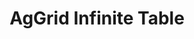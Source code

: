---
slug: aggrid-infinite-table
version: v1.315.0
title: AgGrid Infinite Table
tags: ['App editor']
video: /videos/infinite_table.mp4
description: The AgGrid Infinite Table component allows you to display an Ag Grid table with infinite scrolling.
features:
  [
    'Specific syntax to let component manage rows display.',
    'Search function.',
  ]
docs: /docs/apps/app_configuration_settings/aggrid_table#aggrid-infinite-table
---